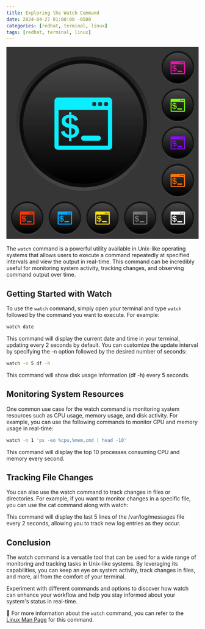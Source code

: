 ```yaml
---
title: Exploring the Watch Command
date: 2024-04-27 01:00:00 -0500
categories: [redhat, terminal, linux]
tags: [redhat, terminal, linux]
---
```


![Exploring the Watch Command](/assets/img/posts/2024/exploring_watch_command/exploring_watch_command.jpg)



The `watch` command is a powerful utility available in Unix-like operating systems that allows users to execute a command repeatedly at specified intervals and view the output in real-time. This command can be incredibly useful for monitoring system activity, tracking changes, and observing command output over time.

## Getting Started with Watch

To use the `watch` command, simply open your terminal and type `watch` followed by the command you want to execute. For example:

```bash
watch date
```

This command will display the current date and time in your terminal, updating every 2 seconds by default. You can customize the update interval by specifying the -n option followed by the desired number of seconds:

```bash
watch -n 5 df -h
```

This command will show disk usage information (df -h) every 5 seconds.

## Monitoring System Resources

One common use case for the watch command is monitoring system resources such as CPU usage, memory usage, and disk activity. For example, you can use the following commands to monitor CPU and memory usage in real-time:

```bash
watch -n 1 'ps -eo %cpu,%mem,cmd | head -10'
```

This command will display the top 10 processes consuming CPU and memory every second.

## Tracking File Changes

You can also use the watch command to track changes in files or directories. For example, if you want to monitor changes in a specific file, you can use the cat command along with watch:

This command will display the last 5 lines of the /var/log/messages file every 2 seconds, allowing you to track new log entries as they occur.

## Conclusion

The watch command is a versatile tool that can be used for a wide range of monitoring and tracking tasks in Unix-like systems. By leveraging its capabilities, you can keep an eye on system activity, track changes in files, and more, all from the comfort of your terminal.

Experiment with different commands and options to discover how watch can enhance your workflow and help you stay informed about your system's status in real-time.


📝 For more information about the `watch` command, you can refer to the [Linux Man Page](https://linux.die.net/man/1/watch) for this command. 